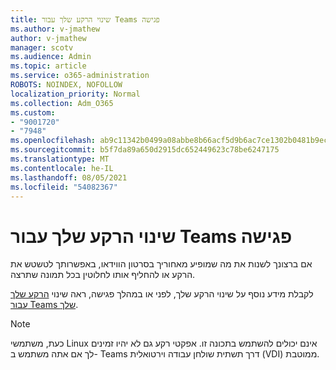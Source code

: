 ```yaml
---
title: שינוי הרקע שלך עבור Teams פגישה
ms.author: v-jmathew
author: v-jmathew
manager: scotv
ms.audience: Admin
ms.topic: article
ms.service: o365-administration
ROBOTS: NOINDEX, NOFOLLOW
localization_priority: Normal
ms.collection: Adm_O365
ms.custom:
- "9001720"
- "7948"
ms.openlocfilehash: ab9c11342b0499a08abbe8b66acf5d9b6ac7ce1302b0481b9ece4f440d4c9886
ms.sourcegitcommit: b5f7da89a650d2915dc652449623c78be6247175
ms.translationtype: MT
ms.contentlocale: he-IL
ms.lasthandoff: 08/05/2021
ms.locfileid: "54082367"
---
```

# <a name="change-your-background-for-a-teams-meeting"></a>שינוי הרקע שלך עבור Teams פגישה

אם ברצונך לשנות את מה שמופיע מאחוריך בסרטון הווידאו, באפשרותך לטשטש את הרקע או להחליף אותו לחלוטין בכל תמונה שתרצה.

לקבלת מידע נוסף על שינוי הרקע שלך, לפני או במהלך פגישה, ראה שינוי [הרקע שלך עבור Teams שלך](https://support.microsoft.com/office/change-your-background-for-a-teams-meeting-f77a2381-443a-499d-825e-509a140f4780).

> [!NOTE]
> כעת, משתמשי Linux אינם יכולים להשתמש בתכונה זו. אפקטי רקע גם לא יהיו זמינים לך אם אתה משתמש ב- Teams דרך תשתית שולחן עבודה וירטואלית (VDI) ממוטבת.
